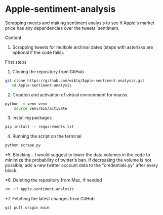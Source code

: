 # Apple-sentiment-analysis
Scrapping tweets and making sentiment analysis to see if Apple's market price has any dependencies over the tweets' sentiment.

Content
1) Scrapping tweets for multiple archival dates (steps with asterisks are optional if the code fails).


First steps
1. Cloning the repository from GitHub
```bash
git clone https://github.com/wiktq/Apple-sentiment-analysis.git
   cd Apple-sentiment-analysis
```
2. Creation and activation of virtual environment for macos
```bash
python -m venv venv
    source venv/bin/activate
```
3. Installing packages
```bash
pip install -r requirements.txt
```
4. Running the script on the terminal 
```bash
python scrape.py
```
*5. Blocking - 
I would suggest to lower the data volumes in the code to minimize the probability of twitter's ban. If decreasing the volume is not possible, add a new twitter account data to the "credentials.py" after every block.

*6. Deleting the repository from Mac, if needed
```bash
rm -rf Apple-sentiment-analysis
```
*7. Fetching the latest changes from GitHub
```bash
git pull origin main
